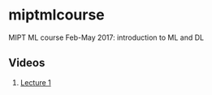 # miptmlcourse
MIPT ML course Feb-May 2017: introduction to ML and DL

## Videos

1. [Lecture 1](https://youtu.be/NIfFXmtLYyE)